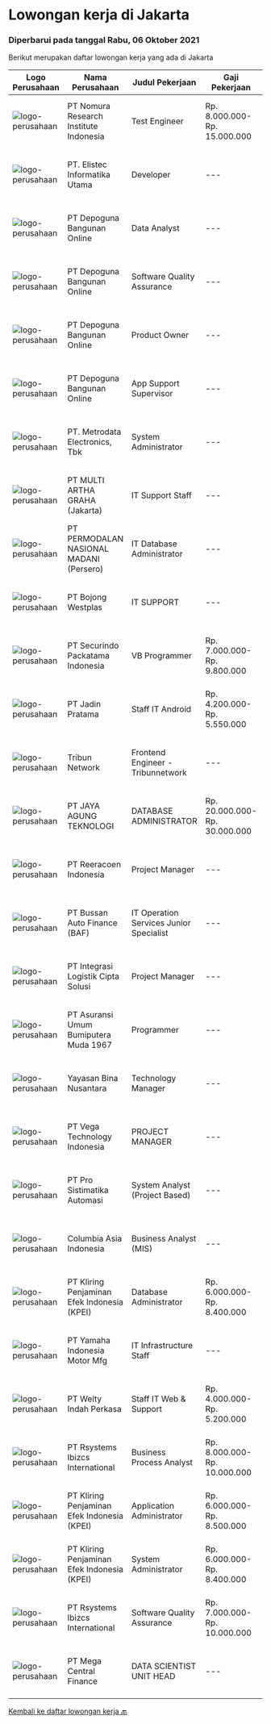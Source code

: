 
  # Lowongan kerja di Jakarta

  ### Diperbarui pada tanggal Rabu, 06 Oktober 2021

  Berikut merupakan daftar lowongan kerja yang ada di Jakarta

  |Logo Perusahaan | Nama Perusahaan | Judul Pekerjaan | Gaji Pekerjaan | Lokasi | Deskripsi | Tanggal diunggah | Pranala |
  | -------------- | --------------- | --------------- | --------- | --------- | -------------- | ------- | ----------- |
  |![logo-perusahaan](https://image-service-cdn.seek.com.au/37457cf8771d0d94c48e9e43a8e81a943fce490a/ee4dce1061f3f616224767ad58cb2fc751b8d2dc)|PT Nomura Research Institute Indonesia|Test Engineer|Rp. 8.000.000-Rp. 15.000.000|Jakarta Raya|JOB DESCRIPTIONAs a Test Engineer, your primary role is to prevent errors to be released by testing it manually or automatically. You are going to...|Selasa, 05 Oktober 2021|https://www.jobstreet.co.id/id/job/test-engineer-3648670?token=0~5798a283-f827-4f75-9d63-228bd61a54ea&sectionRank=1&jobId=jobstreet-id-job-3648670|
|![logo-perusahaan](https://image-service-cdn.seek.com.au/928411ae485d12bbbaa9e29d945e5ce42b5920cb/ee4dce1061f3f616224767ad58cb2fc751b8d2dc)|PT. Elistec Informatika Utama|Developer|---|Jakarta Raya|We are looking for coders who loves coding and appreciate the wonders that lines of codes can conjure. You must have the passion to solve problems,...|Selasa, 05 Oktober 2021|https://www.jobstreet.co.id/id/job/developer-3633098?token=0~5798a283-f827-4f75-9d63-228bd61a54ea&sectionRank=2&jobId=jobstreet-id-job-3633098|
|![logo-perusahaan](https://image-service-cdn.seek.com.au/1079a60083d130819ebaa0bb68597902c1928f7f/ee4dce1061f3f616224767ad58cb2fc751b8d2dc)|PT Depoguna Bangunan Online|Data Analyst|---|Jakarta Raya|KLASIFIKASI: Pendidikan min. S1 jurusan Data Analytics/Data Science Statistic/Mathematics/IT Memiliki pengalaman min 4 Tahun dibidang Data Analytics...|Senin, 04 Oktober 2021|https://www.jobstreet.co.id/id/job/data-analyst-3647447?token=0~5798a283-f827-4f75-9d63-228bd61a54ea&sectionRank=3&jobId=jobstreet-id-job-3647447|
|![logo-perusahaan](https://image-service-cdn.seek.com.au/1079a60083d130819ebaa0bb68597902c1928f7f/ee4dce1061f3f616224767ad58cb2fc751b8d2dc)|PT Depoguna Bangunan Online|Software Quality Assurance|---|Jakarta Raya|KLASIFIKASI: Pendidikan min. S1 jurusan IT / Informatika Memiliki pengalaman min 4 Tahun dibidang Software tester / Software Quality Assurance...|Senin, 04 Oktober 2021|https://www.jobstreet.co.id/id/job/software-quality-assurance-3647437?token=0~5798a283-f827-4f75-9d63-228bd61a54ea&sectionRank=4&jobId=jobstreet-id-job-3647437|
|![logo-perusahaan](https://image-service-cdn.seek.com.au/1079a60083d130819ebaa0bb68597902c1928f7f/ee4dce1061f3f616224767ad58cb2fc751b8d2dc)|PT Depoguna Bangunan Online|Product Owner|---|Jakarta Raya|KLASIFIKASI: Pendidikan min. S1 semua jurusan Memiliki pengalaman min 5 Tahun dibidang Product Development / Product Owner / Product Manager Familiar...|Senin, 04 Oktober 2021|https://www.jobstreet.co.id/id/job/product-owner-3647408?token=0~5798a283-f827-4f75-9d63-228bd61a54ea&sectionRank=5&jobId=jobstreet-id-job-3647408|
|![logo-perusahaan](https://image-service-cdn.seek.com.au/1079a60083d130819ebaa0bb68597902c1928f7f/ee4dce1061f3f616224767ad58cb2fc751b8d2dc)|PT Depoguna Bangunan Online|App Support Supervisor|---|Jakarta Raya|KLASIFIKASI: Pendidikan min. S1 jurusan IT / Komputer / Informatika Memiliki pengalaman min 4 Tahun dibidang Application Support / Software Quality...|Senin, 04 Oktober 2021|https://www.jobstreet.co.id/id/job/app-support-supervisor-3647430?token=0~5798a283-f827-4f75-9d63-228bd61a54ea&sectionRank=6&jobId=jobstreet-id-job-3647430|
|![logo-perusahaan](https://image-service-cdn.seek.com.au/0d75518309b56a3cff39daa569b0ba02cc7a22f2/ee4dce1061f3f616224767ad58cb2fc751b8d2dc)|PT. Metrodata Electronics, Tbk|System Administrator|---|Jakarta Selatan|Persyaratan: D3 / S1 sistem informasi, teknik komputer, pendidikan setara. Pengalaman sebagai IT Sys Admin minimal 1 tahun. Berpengalaman dengan...|Selasa, 05 Oktober 2021|https://www.jobstreet.co.id/id/job/system-administrator-3648582?token=0~5798a283-f827-4f75-9d63-228bd61a54ea&sectionRank=7&jobId=jobstreet-id-job-3648582|
|![logo-perusahaan](https://image-service-cdn.seek.com.au/3cc831bde3b5b84a2c2245c7ce3d28c4aadf708b/ee4dce1061f3f616224767ad58cb2fc751b8d2dc)|PT MULTI ARTHA GRAHA (Jakarta)|IT Support Staff|---|Jakarta Barat|Kualifikasi : Usia maks 35 tahun Min S1 lulusan Teknik Informatika / Komputer Memiliki pengalaman kerja min 2 tahun di bidang IT Mengerti hardware...|Selasa, 05 Oktober 2021|https://www.jobstreet.co.id/id/job/it-support-staff-3648777?token=0~5798a283-f827-4f75-9d63-228bd61a54ea&sectionRank=8&jobId=jobstreet-id-job-3648777|
|![logo-perusahaan](https://image-service-cdn.seek.com.au/5fd3417af2f9488964ef8f92c36fc78d54dd3999/ee4dce1061f3f616224767ad58cb2fc751b8d2dc)|PT PERMODALAN NASIONAL MADANI (Persero)|IT Database Administrator|---|Jakarta Raya|Kualifikasi : Pendidikan minimal S1 Teknik Informatika, Elektro atau bidang terkait Memiliki pengalaman minimal 2 tahun dibidang yang sama Menguasai...|Selasa, 05 Oktober 2021|https://www.jobstreet.co.id/id/job/it-database-administrator-3648743?token=0~5798a283-f827-4f75-9d63-228bd61a54ea&sectionRank=9&jobId=jobstreet-id-job-3648743|
|![logo-perusahaan](https://image-service-cdn.seek.com.au/a5ea855823f0ef4470e2e4f468393f2976ce318e/ee4dce1061f3f616224767ad58cb2fc751b8d2dc)|PT Bojong Westplas|IT SUPPORT|---|Jakarta Raya|Memastikan komputer yang digunakan oleh user dapat berfungsi normal/berjalan seperti seharusnya Harus memastikan komputer yang digunakan oleh si user...|Selasa, 05 Oktober 2021|https://www.jobstreet.co.id/id/job/it-support-3648398?token=0~5798a283-f827-4f75-9d63-228bd61a54ea&sectionRank=10&jobId=jobstreet-id-job-3648398|
|![logo-perusahaan](https://image-service-cdn.seek.com.au/54fe228d7d33dc3b6dc57f2cafea735c684846df/ee4dce1061f3f616224767ad58cb2fc751b8d2dc)|PT Securindo Packatama Indonesia|VB Programmer|Rp. 7.000.000-Rp. 9.800.000|Jakarta Pusat|Usia maksimal usia 35 tahun  Pendidikan S1 Teknik Informatika/Sistem Informasi atau Jurusan terkait dari PTN/PTS Ternama dengan IPK minimal 2,75...|Selasa, 05 Oktober 2021|https://www.jobstreet.co.id/id/job/vb-programmer-3648673?token=0~5798a283-f827-4f75-9d63-228bd61a54ea&sectionRank=11&jobId=jobstreet-id-job-3648673|
|![logo-perusahaan](https://image-service-cdn.seek.com.au/88fe0281d65cd0762d99a9190eee844aad9e09eb/ee4dce1061f3f616224767ad58cb2fc751b8d2dc)|PT Jadin Pratama|Staff IT Android|Rp. 4.200.000-Rp. 5.550.000|Jakarta Barat|Tanggung jawab :Membuat aplikasi AndroidPersyaratan pekerjaan :Min. Lulusan S1Pengalaman fasih di bidang android minimal 2 tahunBersedia bekerja di...|Selasa, 05 Oktober 2021|https://www.jobstreet.co.id/id/job/staff-it-android-3648827?token=0~5798a283-f827-4f75-9d63-228bd61a54ea&sectionRank=12&jobId=jobstreet-id-job-3648827|
|![logo-perusahaan](https://image-service-cdn.seek.com.au/e56068b06e1a050563878a6285390deae09dddd7/ee4dce1061f3f616224767ad58cb2fc751b8d2dc)|Tribun Network|Frontend Engineer - Tribunnetwork|---|Jakarta Raya|The Responsibilities are: Responsible for the full life-cycle of assigned product technical domain, functionality, or business initiative, includes...|Selasa, 05 Oktober 2021|https://www.jobstreet.co.id/id/job/frontend-engineer-tribunnetwork-3633320?token=0~5798a283-f827-4f75-9d63-228bd61a54ea&sectionRank=13&jobId=jobstreet-id-job-3633320|
|![logo-perusahaan](https://image-service-cdn.seek.com.au/cc65d5fc4c2c087927bdcad8964387a886067595/ee4dce1061f3f616224767ad58cb2fc751b8d2dc)|PT JAYA AGUNG TEKNOLOGI|DATABASE ADMINISTRATOR|Rp. 20.000.000-Rp. 30.000.000|Jakarta Utara|JOB DESCRIPTION : Contribute to impactful projects from start to finish Creative and able to work as individual or part of a team Design, propose,...|Selasa, 05 Oktober 2021|https://www.jobstreet.co.id/id/job/database-administrator-3647932?token=0~5798a283-f827-4f75-9d63-228bd61a54ea&sectionRank=14&jobId=jobstreet-id-job-3647932|
|![logo-perusahaan](https://image-service-cdn.seek.com.au/937201ecb5f79152c7101de1a55ef90302a01e10/ee4dce1061f3f616224767ad58cb2fc751b8d2dc)|PT Reeracoen Indonesia|Project Manager|---|Jakarta Raya|PROJECT MANAGER - LEVEL MANAGER (JAKARTA) [50064] COMPANY CATEGORY :Japanese IT ServiceJOB SUMMARY : Perform all aspects of project management, from...|Selasa, 05 Oktober 2021|https://www.jobstreet.co.id/id/job/project-manager-3648390?token=0~5798a283-f827-4f75-9d63-228bd61a54ea&sectionRank=15&jobId=jobstreet-id-job-3648390|
|![logo-perusahaan](https://image-service-cdn.seek.com.au/54993bb1f2d4d0100bd1395ebfa53bc71346c6a2/ee4dce1061f3f616224767ad58cb2fc751b8d2dc)|PT Bussan Auto Finance (BAF)|IT Operation Services Junior Specialist|---|Jakarta Selatan|Tugas pekerjaan Menerima/memberikan pelayanan IT Services daily &amp; weekend Melakukan monitoring dan managing team member terkait proses kerja...|Selasa, 05 Oktober 2021|https://www.jobstreet.co.id/id/job/it-operation-services-junior-specialist-3649034?token=0~5798a283-f827-4f75-9d63-228bd61a54ea&sectionRank=16&jobId=jobstreet-id-job-3649034|
|![logo-perusahaan](https://image-service-cdn.seek.com.au/3057ebc2003a3730be0340b2ce840a93aa9ae2ea/ee4dce1061f3f616224767ad58cb2fc751b8d2dc)|PT Integrasi Logistik Cipta Solusi|Project Manager|---|Jakarta Utara|Kualifikasi: Pendidikan minimal S1 Sistem Informasi/Teknologi Informasi/Ilmu Komputer. Berpengalaman minimal 3 - 10 tahun dalam bidang IT....|Rabu, 06 Oktober 2021|https://www.jobstreet.co.id/id/job/project-manager-3649181?token=0~5798a283-f827-4f75-9d63-228bd61a54ea&sectionRank=17&jobId=jobstreet-id-job-3649181|
|![logo-perusahaan](https://image-service-cdn.seek.com.au/8ff91e3b98a914689c92357fe4c08e1a66278eff/ee4dce1061f3f616224767ad58cb2fc751b8d2dc)|PT Asuransi Umum Bumiputera Muda 1967|Programmer|---|Jakarta Raya|Bachelor's Degree in Computer Science, Computer Programming or related field Programing Required Skills: ASP.net, Vb.net, C#, Crystal Report, HTML5,...|Selasa, 05 Oktober 2021|https://www.jobstreet.co.id/id/job/programmer-3632970?token=0~5798a283-f827-4f75-9d63-228bd61a54ea&sectionRank=18&jobId=jobstreet-id-job-3632970|
|![logo-perusahaan](https://image-service-cdn.seek.com.au/299dad8efc22bd883e751be779b1e6f409671577/ee4dce1061f3f616224767ad58cb2fc751b8d2dc)|Yayasan Bina Nusantara|Technology Manager|---|Jakarta Barat|Responsible for overseeing the development and dissemination of technology for external customers, vendors, and other clients to help improve and...|Selasa, 05 Oktober 2021|https://www.jobstreet.co.id/id/job/technology-manager-3648202?token=0~5798a283-f827-4f75-9d63-228bd61a54ea&sectionRank=19&jobId=jobstreet-id-job-3648202|
|![logo-perusahaan](https://image-service-cdn.seek.com.au/21edc1214855eb5aead64923ab8b0d65dc7af7a6/ee4dce1061f3f616224767ad58cb2fc751b8d2dc)|PT Vega Technology Indonesia|PROJECT MANAGER|---|Jakarta Raya|Prepare written estimates for clients based on labor, materials, equipment and other expenses Visit project sites to evaluate progress and to respond...|Selasa, 05 Oktober 2021|https://www.jobstreet.co.id/id/job/project-manager-3647896?token=0~5798a283-f827-4f75-9d63-228bd61a54ea&sectionRank=20&jobId=jobstreet-id-job-3647896|
|![logo-perusahaan](https://image-service-cdn.seek.com.au/8ae9c747cbd3edcda08374c6755298912106523e/ee4dce1061f3f616224767ad58cb2fc751b8d2dc)|PT Pro Sistimatika Automasi|System Analyst (Project Based)|---|Jakarta Raya|Requirements :  Candidate must possess at least a Bachelor's Degree (S1) in Computer Science/Information Technology or equivalent Required skill(s):...|Selasa, 05 Oktober 2021|https://www.jobstreet.co.id/id/job/system-analyst-project-based-3648280?token=0~5798a283-f827-4f75-9d63-228bd61a54ea&sectionRank=21&jobId=jobstreet-id-job-3648280|
|![logo-perusahaan](https://image-service-cdn.seek.com.au/2fae17c62690972ab7f89891f0f086395bbdff3c/ee4dce1061f3f616224767ad58cb2fc751b8d2dc)|Columbia Asia Indonesia|Business Analyst (MIS)|---|Jakarta Utara|Kualifikasi : Pendidikan min. D3/S1  Memiliki pemahaman yang kuat mengenai alur bisnis di Rumah Sakit terutama mengenai keuangan, pendaftaran, atau...|Selasa, 05 Oktober 2021|https://www.jobstreet.co.id/id/job/business-analyst-mis-3647888?token=0~5798a283-f827-4f75-9d63-228bd61a54ea&sectionRank=22&jobId=jobstreet-id-job-3647888|
|![logo-perusahaan](https://image-service-cdn.seek.com.au/ac6bd95cc2e7d39dc9fb613da922cd0146c15252/ee4dce1061f3f616224767ad58cb2fc751b8d2dc)|PT Kliring Penjaminan Efek Indonesia (KPEI)|Database Administrator|Rp. 6.000.000-Rp. 8.400.000|Jakarta Selatan|Kualifikasi: Sarjana Teknik Informatika atau Sistem Informasi IPK &gt; 3.00 Memiliki pengalaman di bidang operasional IT atau pengembangan sistem...|Senin, 04 Oktober 2021|https://www.jobstreet.co.id/id/job/database-administrator-3647509?token=0~5798a283-f827-4f75-9d63-228bd61a54ea&sectionRank=23&jobId=jobstreet-id-job-3647509|
|![logo-perusahaan](https://image-service-cdn.seek.com.au/090a1253e8fdba034f4064204066f8d77771a659/ee4dce1061f3f616224767ad58cb2fc751b8d2dc)|PT Yamaha Indonesia Motor Mfg|IT Infrastructure Staff|---|Jakarta Timur|KUALIFIKASI: S1 Teknik Informatika Diutamakan yang memiliki pengalaman sebagai IT infrastructure minimal 2 tahun Familiar dengan Server Infrastructure...|Selasa, 05 Oktober 2021|https://www.jobstreet.co.id/id/job/it-infrastructure-staff-3647923?token=0~5798a283-f827-4f75-9d63-228bd61a54ea&sectionRank=24&jobId=jobstreet-id-job-3647923|
|![logo-perusahaan](https://image-service-cdn.seek.com.au/19be4525f3aff0fef5fbce5d2d98778d1541a888/ee4dce1061f3f616224767ad58cb2fc751b8d2dc)|PT Welty Indah Perkasa|Staff IT Web & Support|Rp. 4.000.000-Rp. 5.200.000|Jakarta Barat|merancang konsep Website mampu membuat website perusahaan (MSQL,FRAMEWORK,CODELGNITER,PHP&lt;HTML,XHTML,XML,JQuery,AJAX,JavaScript,My SQL,Bootstrap)...|Selasa, 05 Oktober 2021|https://www.jobstreet.co.id/id/job/staff-it-web-support-3648733?token=0~5798a283-f827-4f75-9d63-228bd61a54ea&sectionRank=25&jobId=jobstreet-id-job-3648733|
|![logo-perusahaan](https://image-service-cdn.seek.com.au/29aec1768cc0711dc8157b2d5c9cf793882449ab/ee4dce1061f3f616224767ad58cb2fc751b8d2dc)|PT Rsystems Ibizcs International|Business Process Analyst|Rp. 8.000.000-Rp. 10.000.000|Jakarta Utara|Key Responsibilities:• Work closely with clients and the business to identify and analyze core business processes and workflows• Documentation of...|Selasa, 05 Oktober 2021|https://www.jobstreet.co.id/id/job/business-process-analyst-3647993?token=0~5798a283-f827-4f75-9d63-228bd61a54ea&sectionRank=26&jobId=jobstreet-id-job-3647993|
|![logo-perusahaan](https://image-service-cdn.seek.com.au/ac6bd95cc2e7d39dc9fb613da922cd0146c15252/ee4dce1061f3f616224767ad58cb2fc751b8d2dc)|PT Kliring Penjaminan Efek Indonesia (KPEI)|Application Administrator|Rp. 6.000.000-Rp. 8.500.000|Jakarta Selatan|Melakukan pemantauan dan pengelolaan sistem aplikasi secara rutin dan memastikannya dapat digunakan oleh para user. Melakukan review dan evaluasi atas...|Senin, 04 Oktober 2021|https://www.jobstreet.co.id/id/job/application-administrator-3647513?token=0~5798a283-f827-4f75-9d63-228bd61a54ea&sectionRank=27&jobId=jobstreet-id-job-3647513|
|![logo-perusahaan](https://image-service-cdn.seek.com.au/ac6bd95cc2e7d39dc9fb613da922cd0146c15252/ee4dce1061f3f616224767ad58cb2fc751b8d2dc)|PT Kliring Penjaminan Efek Indonesia (KPEI)|System Administrator|Rp. 6.000.000-Rp. 8.400.000|Jakarta Selatan|Kualifikasi: Sarjana Teknik Informatika atau Sistem Informasi IPK &gt; 3.00 Memiliki pengalaman di bidang operasional IT atau pengembangan sistem...|Senin, 04 Oktober 2021|https://www.jobstreet.co.id/id/job/system-administrator-3647510?token=0~5798a283-f827-4f75-9d63-228bd61a54ea&sectionRank=28&jobId=jobstreet-id-job-3647510|
|![logo-perusahaan](https://image-service-cdn.seek.com.au/29aec1768cc0711dc8157b2d5c9cf793882449ab/ee4dce1061f3f616224767ad58cb2fc751b8d2dc)|PT Rsystems Ibizcs International|Software Quality Assurance|Rp. 7.000.000-Rp. 10.000.000|Jakarta Utara|Responsibility:Write Test PlansEvaluating a piece of software is a complex process that involves detailed and thorough testing. As experts in metrics,...|Selasa, 05 Oktober 2021|https://www.jobstreet.co.id/id/job/software-quality-assurance-3648595?token=0~5798a283-f827-4f75-9d63-228bd61a54ea&sectionRank=29&jobId=jobstreet-id-job-3648595|
|![logo-perusahaan](https://image-service-cdn.seek.com.au/5a3af6aef73aefc68566a4c26b6f9b36cb214c9e/ee4dce1061f3f616224767ad58cb2fc751b8d2dc)|PT Mega Central Finance|DATA SCIENTIST UNIT HEAD|---|Jakarta Barat|PT. Mega Central Finance is looking for a DATA SCIENTIST UNIT HEAD who will support our product, sales, leadership and marketing teams with insights...|Rabu, 06 Oktober 2021|https://www.jobstreet.co.id/id/job/data-scientist-unit-head-3649161?token=0~5798a283-f827-4f75-9d63-228bd61a54ea&sectionRank=30&jobId=jobstreet-id-job-3649161|


  [Kembali ke daftar lowongan kerja 🔙](../README.md#daftar-lowongan-kerja)
  